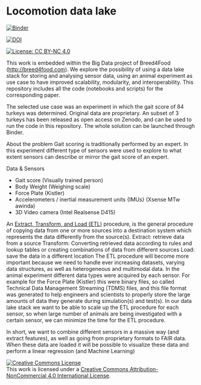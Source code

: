 # Locomotion data lake  

[![Binder](https://mybinder.org/badge_logo.svg)](https://mybinder.org/v2/gh/ionathan/datalake-locomotion/master)

[![DOI](https://zenodo.org/badge/DOI/10.5281/zenodo.1234567.svg)](https://doi.org/10.5281/zenodo.1234567)

 [![License: CC BY-NC 4.0](https://img.shields.io/badge/License-CC%20BY--NC%204.0-lightgrey.svg)](https://creativecommons.org/licenses/by-nc/4.0/)


This work is embedded within the Big Data project of Breed4Food (http://breed4food.com). 
We explore the possibility of using a data lake stack for storing and analysing sensor data, using an animal experiment as use case to have improved scalability, modularity, and interoperability. This repository includes all the code (notebooks and scripts) for the corresponding paper.

The selected use case was an experiment in which the gait score of 84 turkeys was determined. 
Original data are proprietary. An subset of 3 turkeys has been released as open access on Zenodo, and can be used to run the code in this repository. The whole solution can be launched through Binder.

About the problem
Gait scoring is traditionally performed by an expert.
In this experiment different type of sensors were used to explore to what extent sensors can describe or mirror the gait score of an expert.

Data & Sensors
- Gait score (Visually trained person)
- Body Weight (Weighing scale)
- Force Plate (Kistler)
- Accelerometers / inertial measurement units {IMUs} (Xsense MTw awinda)
- 3D Video camera (Intel Realsense D415)

An [Extract, Transform, and Load (ETL)]() procedure, is the general procedure of copying data from one or more sources into a destination system which represents the data differently from the source(s).
Extract: retrieve data from a source
Transform: Converting retrieved data according to rules and lookup tables or creating combinations of data from different sources
Load: save the data in a different location
The ETL procedure will become more important because we need to handle ever increasing datasets, varying data structures, as well as heterogeneous and multimodal data. In the animal experiment different data types were acquired by each sensor. For example for the Force Plate (Kistler) this were binary files, so called Technical Data Management Streaming (TDMS) files, and this file format was generated to help engineers and scientists to properly store the large amounts of data they generate during simulation(s) and test(s). In our data lake stack we want to be able to scale up the ETL procedure for each sensor, so when large number of animals are being investigated with a certain sensor, we can minimize the time for the ETL procedure.
 
In short, we want to combine different sensors in a massive way (and extract features), as well as going from proprietary formats to FAIR data. When these data are loaded it will be possible to visualize these data and perform a linear regression (and Machine Learning)


<a rel="license" href="http://creativecommons.org/licenses/by-nc/4.0/"><img alt="Creative Commons License" style="border-width:0" src="https://i.creativecommons.org/l/by-nc/4.0/88x31.png" /></a><br />This work is licensed under a <a rel="license" href="http://creativecommons.org/licenses/by-nc/4.0/">Creative Commons Attribution-NonCommercial 4.0 International License</a>.
